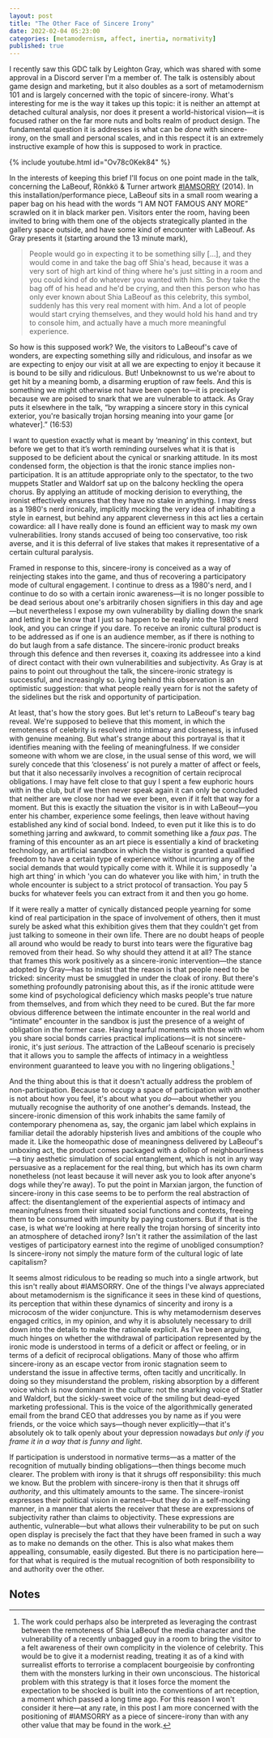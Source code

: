 ```yaml
---
layout: post
title: "The Other Face of Sincere Irony"
date: 2022-02-04 05:23:00
categories: [metamodernism, affect, inertia, normativity]
published: true
---
```


I recently saw this GDC talk by Leighton Gray, which was shared with some approval in a Discord server I'm a member of. The talk is ostensibly about game design and marketing, but it also doubles as a sort of metamodernism 101 and is largely concerned with the topic of sincere-irony. What's interesting for me is the way it takes up this topic: it is neither an attempt at detached cultural analysis, nor does it present a world-historical vision—it is focused rather on the far more nuts and bolts realm of product design. The fundamental question it is addresses is what can be _done_ with sincere-irony, on the small and personal scales, and in this respect it is an extremely instructive example of how this is supposed to work in practice.

{% include youtube.html id="Ov78c0Kek84" %}

In the interests of keeping this brief I'll focus on one point made in the talk, concerning the LaBeouf, Rönkkö & Turner artwork [#IAMSORRY](https://luketurner.com/works/iamsorry) (2014). In this installation/performance piece, LaBeouf sits in a small room wearing a paper bag on his head with the words “I AM NOT FAMOUS ANY MORE” scrawled on it in black marker pen. Visitors enter the room, having been invited to bring with them one of the objects strategically planted in the gallery space outside, and have some kind of encounter with LaBeouf. As Gray presents it (starting around the 13 minute mark),

> People would go in expecting it to be something silly […], and they would come in and take the bag off Shia's head, because it was a very sort of high art kind of thing where he's just sitting in a room and you could kind of do whatever you wanted with him. So they take the bag off of his head and he'd be crying, and then this person who has only ever known about Shia LaBeouf as this celebrity, this symbol, suddenly has this very real moment with him. And a lot of people would start crying themselves, and they would hold his hand and try to console him, and actually have a much more meaningful experience.

So how is this supposed work? We, the visitors to LaBeouf's cave of wonders, are expecting something silly and ridiculous, and insofar as we are expecting to enjoy our visit at all we are expecting to enjoy it because it is bound to be silly and ridiculous. But! Unbeknownst to us we're about to get hit by a meaning bomb, a disarming eruption of raw feels. And this is something we might otherwise not have been open to—it is precisely because we are poised to snark that we are vulnerable to attack. As Gray puts it elsewhere in the talk, “by wrapping a sincere story in this cynical exterior, you're basically trojan horsing meaning into your game [or whatever].” (16:53)

I want to question exactly what is meant by ‘meaning’ in this context, but before we get to that it’s worth reminding ourselves what it is that is supposed to be deficient about the cynical or snarking attitude. In its most condensed form, the objection is that the ironic stance implies non-participation. It is an attitude appropriate only to the spectator, to the two muppets Statler and Waldorf sat up on the balcony heckling the opera chorus. By applying an attitude of mocking derision to everything, the ironist effectively ensures that they have no stake in anything. I may dress as a 1980's nerd ironically, implicitly mocking the very idea of inhabiting a style in earnest, but behind any apparent cleverness in this act lies a certain cowardice: all I have really done is found an efficient way to mask my own vulnerabilities. Irony stands accused of being too conservative, too risk averse, and it is this deferral of live stakes that makes it representative of a certain cultural paralysis.

Framed in response to this, sincere-irony is conceived as a way of reinjecting stakes into the game, and thus of recovering a participatory mode of cultural engagement. I continue to dress as a 1980's nerd, and I continue to do so with a certain ironic awareness—it is no longer possible to be dead serious about one's arbitrarily chosen signifiers in this day and age—but nevertheless I expose my own vulnerability by dialling down the snark and letting it be know that I just so happen to be really into the 1980's nerd look, and you can cringe if you dare. To receive an ironic cultural product is to be addressed as if one is an audience member, as if there is nothing to do but laugh from a safe distance. The sincere-ironic product breaks through this defence and then reverses it, coaxing its addressee into a kind of direct contact with their own vulnerabilities and subjectivity. As Gray is at pains to point out throughout the talk, the sincere-ironic strategy is successful, and increasingly so. Lying behind this observation is an optimistic suggestion: that what people really yearn for is not the safety of the sidelines but the risk and opportunity of participation.

At least, that's how the story goes. But let's return to LaBeouf's teary bag reveal. We're supposed to believe that this moment, in which the remoteness of celebrity is resolved into intimacy and closeness, is infused with genuine meaning. But what's strange about this portrayal is that it identifies meaning with the feeling of meaningfulness. If we consider someone with whom we are close, in the usual sense of this word, we will surely concede that this ‘closeness’ is not purely a matter of affect or feels, but that it also necessarily involves a recognition of certain reciprocal obligations. I may have felt close to that guy I spent a few euphoric hours with in the club, but if we then never speak again it can only be concluded that neither are we close nor had we ever been, even if it felt that way for a moment. But this is exactly the situation the visitor is in with LaBeouf—you enter his chamber, experience some feelings, then leave without having established any kind of social bond. Indeed, to even put it like this is to do something jarring and awkward, to commit something like a _faux pas_. The framing of this encounter as an art piece is essentially a kind of bracketing technology, an artificial sandbox in which the visitor is granted a qualified freedom to have a certain type of experience without incurring any of the social demands that would typically come with it. While it is supposedly 'a high art thing' in which 'you can do whatever you like with him,' in truth the whole encounter is subject to a strict protocol of transaction. You pay 5 bucks for whatever feels you can extract from it and then you go home.

If it were really a matter of cynically distanced people yearning for some kind of real participation in the space of involvement of others, then it must surely be asked what this exhibition gives them that they couldn't get from just talking to someone in their own life. There are no doubt heaps of people all around who would be ready to burst into tears were the figurative bag removed from their head. So why should they attend it at all? The stance that frames this work positively as a sincere-ironic intervention—the stance adopted by Gray—has to insist that the reason is that people need to be tricked: sincerity must be smuggled in under the cloak of irony. But there's something profoundly patronising about this, as if the ironic attitude were some kind of psychological deficiency which masks people's true nature from themselves, and from which they need to be cured. But the far more obvious difference between the intimate encounter in the real world and “intimate” encounter in the sandbox is just the presence of a weight of obligation in the former case. Having tearful moments with those with whom you share social bonds carries practical implications—it is not sincere-ironic, it's just _serious_. The attraction of the LaBeouf scenario is precisely that it allows you to sample the affects of intimacy in a weightless environment guaranteed to leave you with no lingering obligations.[^1]

And the thing about this is that it doesn't actually address the problem of non-participation. Because to occupy a space of participation with another is not about how you feel, it's about what you _do_—about whether you mutually recognise the authority of one another's demands. Instead, the sincere-ironic dimension of this work inhabits the same family of contemporary phenomena as, say, the organic jam label which explains in familiar detail the adorably hipsterish lives and ambitions of the couple who made it. Like the homeopathic dose of meaningness delivered by LaBeouf's unboxing act, the product comes packaged with a dollop of neighbourliness—a tiny aesthetic simulation of social entanglement, which is not in any way persuasive as a replacement for the real thing, but which has its own charm nonetheless (not least because it will never ask you to look after anyone's dogs while they're away). To put the point in Marxian jargon, the function of sincere-irony in this case seems to be to perform the real abstraction of affect: the disentanglement of the experiential aspects of intimacy and meaningfulness from their situated social functions and contexts, freeing them to be consumed with impunity by paying customers. But if that is the case, is what we're looking at here really the trojan horsing of sincerity into an atmosphere of detached irony? Isn't it rather the assimilation of the last vestiges of participatory earnest into the regime of unobliged consumption? Is sincere-irony not simply the mature form of the cultural logic of late capitalism?

It seems almost ridiculous to be reading so much into a single artwork, but this isn't really about #IAMSORRY. One of the things I've always appreciated about metamodernism is the significance it sees in these kind of questions, its perception that within these dynamics of sincerity and irony is a microcosm of the wider conjuncture. This is why metamodernism deserves engaged critics, in my opinion, and why it is absolutely necessary to drill down into the details to make the rationale explicit. As I've been arguing, much hinges on whether the withdrawal of participation represented by the ironic mode is understood in terms of a deficit or affect or feeling, or in terms of a deficit of reciprocal obligations. Many of those who affirm sincere-irony as an escape vector from ironic stagnation seem to understand the issue in affective terms, often tacitly and uncritically. In doing so they misunderstand the problem, risking absorption by a different voice which is now dominant in the culture: not the snarking voice of Statler and Waldorf, but the sickly-sweet voice of the smiling but dead-eyed marketing professional. This is the voice of the algorithmically generated email from the brand CEO that addresses you by name as if you were friends, or the voice which says—though never explicitly—that it's absolutely ok to talk openly about your depression nowadays _but only if you frame it in a way that is funny and light_.

If participation is understood in normative terms—as a matter of the recognition of mutually binding obligations—then things become much clearer. The problem with irony is that it shrugs off responsibility: this much we know. But the problem with sincere-irony is then that it shrugs off _authority_, and this ultimately amounts to the same. The sincere-ironist expresses their political vision in earnest—but they do in a self-mocking manner, in a manner that alerts the receiver that these are expressions of subjectivity rather than claims to objectivity. These expressions are authentic, vulnerable—but what allows their vulnerability to be put on such open display is precisely the fact that they have been framed in such a way as to make no demands on the other. This is also what makes them appealling, consumable, easily digested. But there is no participation here—for that what is required is the mutual recognition of both responsibility to and authority over the other.

## Notes

[^1]: The work could perhaps also be interpreted as leveraging the contrast between the remoteness of Shia LaBeouf the media character and the vulnerability of a recently unbagged guy in a room to bring the visitor to a felt awareness of their own complicity in the violence of celebrity. This would be to give it a modernist reading, treating it as of a kind with surrealist efforts to terrorise a complacent bourgeoisie by confronting them with the monsters lurking in their own unconscious. The historical problem with this strategy is that it loses force the moment the expectation to be shocked is built into the conventions of art reception, a moment which passed a long time ago. For this reason I won't consider it here—at any rate, in this post I am more concerned with the positioning of #IAMSORRY as a piece of sincere-irony than with any other value that may be found in the work.
